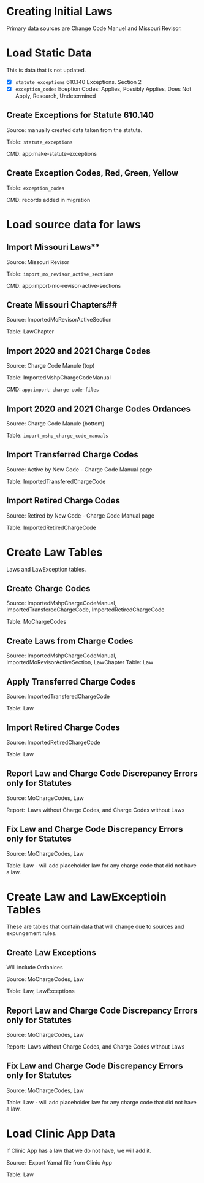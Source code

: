# Creating Initial Laws

Primary data sources are Change Code Manuel and Missouri Revisor.

# Load Static Data

This is data that is not updated.

- [x] `statute_exceptions` 610.140 Exceptions.  Section 2
- [x] `exception_codes` Eception Codes: Applies, Possibly Applies, Does Not Apply, Research, Undetermined

## Create Exceptions for Statute 610.140

Source: manually created data taken from the statute.

Table: `statute_exceptions`

CMD: app:make-statute-exceptions

## Create Exception Codes, Red, Green, Yellow

Table: `exception_codes`

CMD: records added in migration

# Load source data for laws

## Import Missouri Laws**

Source: Missouri Revisor 

Table: `import_mo_revisor_active_sections`

CMD: app:import-mo-revisor-active-sections

## Create Missouri Chapters##

Source: ImportedMoRevisorActiveSection

Table: LawChapter

## Import 2020 and 2021 Charge Codes

Source: Charge Code Manule (top)

Table: ImportedMshpChargeCodeManual

CMD: `app:import-charge-code-files`

## Import 2020 and 2021 Charge Codes Ordances

Source: Charge Code Manule (bottom)

Table: `import_mshp_charge_code_manuals`

## Import Transferred Charge Codes

Source: Active by New Code - Charge Code Manual page

Table: ImportedTransferedChargeCode

## Import Retired Charge Codes

Source: Retired by New Code - Charge Code Manual page

Table: ImportedRetiredChargeCode

# Create Law Tables

Laws and LawException tables. 

## Create Charge Codes

Source: ImportedMshpChargeCodeManual, ImportedTransferedChargeCode, ImportedRetiredChargeCode

Table: MoChargeCodes

## Create Laws from Charge Codes

Source: ImportedMshpChargeCodeManual, ImportedMoRevisorActiveSection, LawChapter
Table: Law

## Apply Transferred Charge Codes

Source: ImportedTransferedChargeCode

Table: Law

## Import Retired Charge Codes

Source: ImportedRetiredChargeCode

Table: Law

## Report Law and Charge Code Discrepancy Errors only for Statutes

Source: MoChargeCodes, Law

Report:  Laws without Charge Codes, and Charge Codes without Laws

## Fix Law and Charge Code Discrepancy Errors only for Statutes

Source: MoChargeCodes, Law

Table: Law - will add placeholder law for any charge code that did not have a law.




# Create Law and LawExceptioin Tables

These are tables that contain data that will change due to sources and expungement rules.

## Create Law Exceptions

Will include Ordanices

Source: MoChargeCodes, Law

Table: Law, LawExceptions

## Report Law and Charge Code Discrepancy Errors only for Statutes

Source: MoChargeCodes, Law

Report:  Laws without Charge Codes, and Charge Codes without Laws

## Fix Law and Charge Code Discrepancy Errors only for Statutes

Source: MoChargeCodes, Law

Table: Law - will add placeholder law for any charge code that did not have a law.

# Load Clinic App Data

If Clinic App has a law that we do not have, we will add it.

Source:  Export Yamal file from Clinic App

Table: Law
